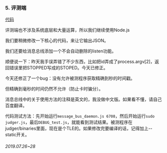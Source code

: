 ### 5. 评测端

[代码](5/代码)

评测端也不涉及系统底层和大量运算，所以我们继续使用Node.js

我们要稍微修改一下核心的代码，来让它输出JSON。

我们还要给消息总线添加一个不会自动删除的listen功能。

顺便说一下：昨天我手误弄错了不少东西，比如把id弄成了process.argv[2]，返回错误里把STOPPED写成的STOPED。今天已修正。

今天还修正了一个bug：没有允许被测程序获取精确到秒的时间戳。

但精确到毫秒的时间仍然不允许（防止卡时骗分）。

消息总线中的关于使用方法的注释是英文的，我没做中文版。如果看不懂，请自己百度翻译。

代码测试方法：先开始运行`message_bus_daemon.js 6708`，然后开始运行`sudo judger.js`，最后`DEBUG_test.js`，就能看到测试结果。被测程序在judger/binaries里面，现在是个TLE的。如果修改完要编译的话，记得加上--static开关。

###### 2019.07.26~28